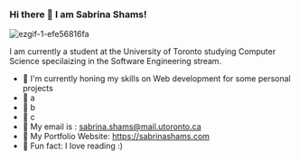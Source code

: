 ### Hi there 👋 I am Sabrina Shams!


  ![ezgif-1-efe56816fa](https://github.com/shamssab/shamssab/assets/133707567/adb3c3f6-218e-4004-88e7-43cc61b60946)

   I am currently a student at the University of Toronto studying Computer Science specilaizing in the Software Engineering stream. 
 
  - 🌹 I'm currently honing my skills on Web development for some personal projects
  - 🌻 a
  - 🌺 b
  - 🌸 c
  - 🪻 My email is : sabrina.shams@mail.utoronto.ca
  - 🌼 My Portfolio Website: https://sabrinashams.com
  - 🫧 Fun fact: I love reading :) 




   


<!--
**shamssab/shamssab** is a ✨ _special_ ✨ repository because its `README.md` (this file) appears on your GitHub profile.

Here are some ideas to get you started:

- 🔭 I’m currently working on ...
- 🌱 I’m currently learning ...
- 👯 I’m looking to collaborate on ...
- 🤔 I’m looking for help with ...
- 💬 Ask me about ...
- 📫 How to reach me: ...
- 😄 Pronouns: ...
- ⚡ Fun fact: ...
-->
